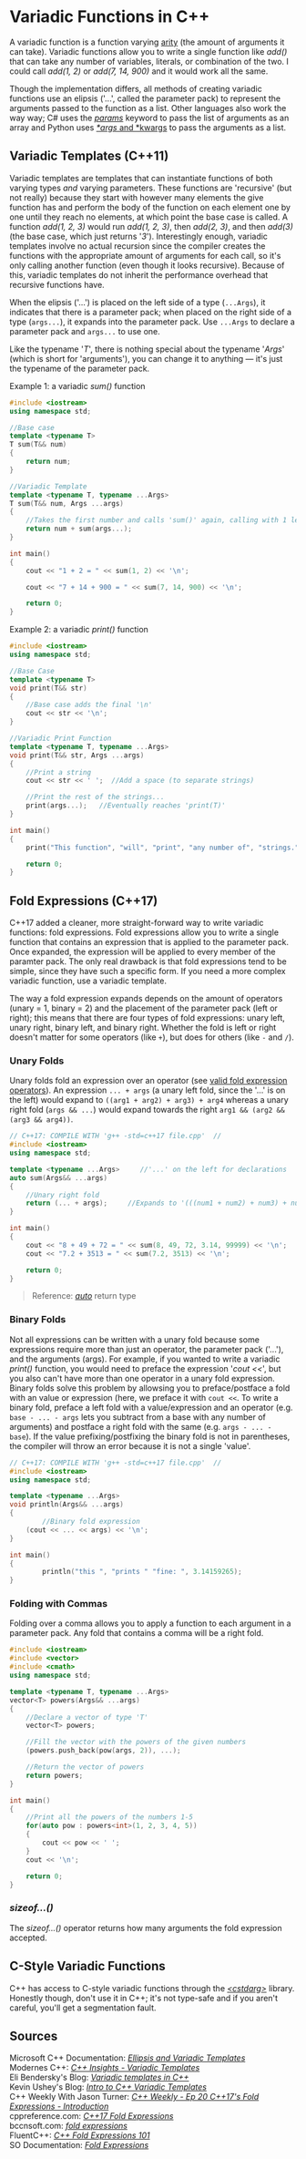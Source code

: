 # Variadic Functions in C++
A variadic function is a function varying [arity](https://en.wikipedia.org/wiki/Arity) (the amount of arguments it can take). Variadic functions allow you to write a single 
function like _add()_ that can take any number of variables, literals, or combination of the two. I could call _add(1, 2)_ or _add(7, 14, 900)_ and it would work all the same.

Though the implementation differs, all methods of creating variadic functions use an elipsis ('...', called the parameter pack) to represent the arguments passed
to the function as a list. Other languages also work the way way; C# uses the [_params_](https://www.c-sharpcorner.com/UploadFile/c63ec5/use-params-keyword-in-C-Sharp/) keyword
to pass the list of arguments as an array and Python uses [_\*args_ and \*kwargs](https://www.geeksforgeeks.org/args-kwargs-python/) to pass the arguments as a list.

## Variadic Templates (C++11)
Variadic templates are templates that can instantiate functions of both varying types _and_ varying parameters. These functions are 'recursive' (but not really) because
they start with however many elements the give function has and perform the body of the function on each element one by one until they reach no elements, at which point 
the base case is called. A function _add(1, 2, 3)_ would run _add(1, 2, 3)_, then _add(2, 3)_, and then _add(3)_ (the base case, which just returns '_3_'). Interestingly
enough, variadic templates involve no actual recursion since the compiler creates the functions with the appropriate amount of arguments for each call, so it's only 
calling another function (even though it looks recursive). Because of this, variadic templates do not inherit the performance overhead that recursive functions have.

When the elipsis ('...') is placed on the left side of a type (`...Args`), it indicates that there is a parameter pack; when placed on the right side of a type (`args...`), 
it expands into the parameter pack. Use `...Args` to declare a parameter pack and `args...` to use one.

Like the typename '_T_', there is nothing special about the typename '_Args_' (which is short for 'arguments'), you can change it to anything — it's just the typename
of the parameter pack.

Example 1: a variadic _sum()_ function
```C++
#include <iostream>
using namespace std;

//Base case
template <typename T>
T sum(T&& num)
{
    return num;
}

//Variadic Template
template <typename T, typename ...Args>
T sum(T&& num, Args ...args)
{
    //Takes the first number and calls 'sum()' again, calling with 1 less item
    return num + sum(args...);
}

int main()
{
    cout << "1 + 2 = " << sum(1, 2) << '\n';

    cout << "7 + 14 + 900 = " << sum(7, 14, 900) << '\n';

    return 0;
}
```

Example 2: a variadic _print()_ function
```C++
#include <iostream>
using namespace std;

//Base Case
template <typename T>
void print(T&& str)
{
    //Base case adds the final '\n'
    cout << str << '\n';
}

//Variadic Print Function
template <typename T, typename ...Args>
void print(T&& str, Args ...args)
{
    //Print a string
    cout << str << ' ';  //Add a space (to separate strings)

    //Print the rest of the strings...
    print(args...);   //Eventually reaches 'print(T)'
}

int main()
{
    print("This function", "will", "print", "any number of", "strings.");  //or anything else you give it, like '10'

    return 0;
}
```

## Fold Expressions (C++17)
C++17 added a cleaner, more straight-forward way to write variadic functions: fold expressions. Fold expressions allow you to write a single function that contains an
expression that is applied to the parameter pack. Once expanded, the expression will be applied to every member of the paramter pack. The only real drawback is that 
fold expressions tend to be simple, since they have such a specific form. If you need a more complex variadic function, use a variadic template.

The way a fold expression expands depends on the amount of operators (unary = 1, binary = 2) and the placement of the parameter pack (left or right); this means that there are 
four types of fold expressions: unary left, unary right, binary left, and binary right. Whether the fold is left or right doesn't matter for some operators (like `+`),
but does for others (like `-` and `/`).

### Unary Folds
Unary folds fold an expression over an operator (see [valid fold expression operators](https://docs.w3cub.com/cpp/language/fold)). An expression `... + args`
(a unary left fold, since the '...' is on the left) would expand to `((arg1 + arg2) + arg3) + arg4` whereas a unary right fold (`args && ...`) would expand towards the 
right `arg1 && (arg2 && (arg3 && arg4))`.

```C++
// C++17: COMPILE WITH 'g++ -std=c++17 file.cpp'  //
#include <iostream>
using namespace std;

template <typename ...Args>     //'...' on the left for declarations
auto sum(Args&& ...args)
{
    //Unary right fold
    return (... + args);     //Expands to '(((num1 + num2) + num3) + num4) + num5'
}

int main()
{
    cout << "8 + 49 + 72 = " << sum(8, 49, 72, 3.14, 99999) << '\n';
    cout << "7.2 + 3513 = " << sum(7.2, 3513) << '\n';

    return 0;
}
```
> Reference: [_auto_](https://www.geeksforgeeks.org/return-type-deduction-in-c14-with-examples/) return type

### Binary Folds
Not all expressions can be written with a unary fold because some expressions require more than just an operator, the parameter pack ('...'), and the arguments (args).
For example, if you wanted to write a variadic _print()_ function, you would need to preface the expression '_cout <<_', but you also can't have more than one operator
in a unary fold expression. Binary folds solve  this problem by allowsing you to preface/postface a fold with an value or expression (here, we preface it with `cout <<`.
To write a binary fold, preface a left fold with a value/expression and an operator (e.g. `base - ... - args` lets you subtract from a base with
any number of arguments) and postface a right fold with the same (e.g. `args - ... - base`). If the value prefixing/postfixing the binary fold is not in parentheses, 
the compiler will throw an error because it is not a single 'value'.

```C++
// C++17: COMPILE WITH 'g++ -std=c++17 file.cpp'  //
#include <iostream>
using namespace std;

template <typename ...Args>
void println(Args&& ...args)
{
        //Binary fold expression
    (cout << ... << args) << '\n';
}

int main()
{
        println("this ", "prints " "fine: ", 3.14159265);
}
```

### Folding with Commas
Folding over a comma allows you to apply a function to each argument in a parameter pack. Any fold that contains a comma will be a right fold.

```C++
#include <iostream>
#include <vector>
#include <cmath>
using namespace std;

template <typename T, typename ...Args>
vector<T> powers(Args&& ...args)
{
    //Declare a vector of type 'T'
    vector<T> powers;

    //Fill the vector with the powers of the given numbers
    (powers.push_back(pow(args, 2)), ...);

    //Return the vector of powers
    return powers;
}

int main()
{
    //Print all the powers of the numbers 1-5
    for(auto pow : powers<int>(1, 2, 3, 4, 5))
    {
        cout << pow << ' ';
    }
    cout << '\n';

    return 0;
}
```

### _sizeof...()_
The _sizeof...()_ operator returns how many arguments the fold expression accepted.

## C-Style Variadic Functions
C++ has access to C-style variadic functions through the [_\<cstdarg\>_](https://www.cplusplus.com/reference/cstdarg/) library. <br />
Honestly though, don't use it in C++; it's not type-safe and if you aren't careful, you'll get a segmentation fault.

## Sources
Microsoft C++ Documentation: [_Ellipsis and Variadic Templates_](https://docs.microsoft.com/en-us/cpp/cpp/ellipses-and-variadic-templates?view=msvc-160) <br />
Modernes C++: [_C++ Insights - Variadic Templates_](https://www.modernescpp.com/index.php/c-insights-variadic-templates) <br />
Eli Bendersky's Blog: [_Variadic templates in C++_](https://eli.thegreenplace.net/2014/variadic-templates-in-c/) <br />
Kevin Ushey's Blog: [_Intro to C++ Variadic Templates_](https://kevinushey.github.io/blog/2016/01/27/introduction-to-c++-variadic-templates/) <br />
C++ Weekly With Jason Turner: [_C++ Weekly - Ep 20 C++17's Fold Expressions - Introduction_](https://www.youtube.com/watch?v=nhk8pF_SlTk) <br />
cppreference.com: [_C++17 Fold Expressions_](https://en.cppreference.com/w/cpp/language/fold) <br />
bccnsoft.com: [_fold expressions_](https://doc.bccnsoft.com/docs/cppreference2015/en/cpp/language/fold.html) <br />
FluentC++: [_C++ Fold Expressions 101_](https://www.fluentcpp.com/2021/03/12/cpp-fold-expressions/) <br />
SO Documentation: [_Fold Expressions_](https://sodocumentation.net/cplusplus/topic/2676/fold-expressions) <br />
